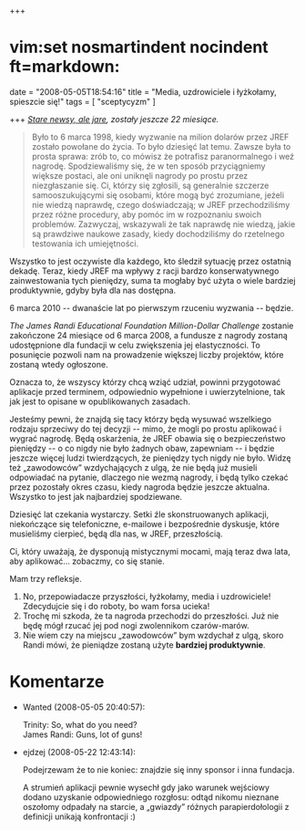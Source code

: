 +++
# vim:set nosmartindent nocindent ft=markdown:
date = "2008-05-05T18:54:16"
title = "Media, uzdrowiciele i łyżkołamy, spieszcie się!"
tags = [ "sceptycyzm" ]

+++
_[Stare newsy, ale jare](http://www.randi.org/joom/content/view/144/1/#i4),
zostały jeszcze 22 miesiące._

> Było to 6 marca 1998, kiedy wyzwanie na milion dolarów przez JREF zostało
> powołane do życia. To było dziesięć lat temu. Zawsze była to prosta sprawa:
> zrób to, co mówisz że potrafisz paranormalnego i weź nagrodę. Spodziewaliśmy
> się, że w ten sposób przyciągniemy większe postaci, ale oni uniknęli nagrody
> po prostu przez niezgłaszanie się. Ci, którzy się zgłosili, są generalnie
> szczerze samooszukującymi się osobami, które mogą być zrozumiane, jeżeli nie
> wiedzą naprawdę, czego doświadczają; w JREF przechodziliśmy przez różne
> procedury, aby pomóc im w rozpoznaniu swoich problemów. Zazwyczaj, wskazywali
> że tak naprawdę nie wiedzą, jakie są prawdziwe naukowe zasady, kiedy
> dochodziliśmy do rzetelnego testowania ich umiejętności.  
  
Wszystko to jest oczywiste dla każdego, kto śledził sytuację przez ostatnią
dekadę. Teraz, kiedy JREF ma wpływy z racji bardzo konserwatywnego
zainwestowania tych pieniędzy, suma ta mogłaby być użyta o wiele bardziej
produktywnie, gdyby była dla nas dostępna.  
  
6 marca 2010 -- dwanaście lat po pierwszym rzuceniu wyzwania -- będzie.  
  
_The James Randi Educational Foundation Million-Dollar Challenge_ zostanie
zakończone 24 miesiące od 6 marca 2008, a fundusze z nagrody zostaną
udostępnione dla fundacji w celu zwiększenia jej elastyczności. To posunięcie
pozwoli nam na prowadzenie większej liczby projektów, które zostaną wtedy
ogłoszone.  
  
Oznacza to, że wszyscy którzy chcą wziąć udział, powinni przygotować aplikacje
przed terminem, odpowiednio wypełnione i uwierzytelnione, tak jak jest to
opisane w opublikowanych zasadach.  
  
Jesteśmy pewni, że znajdą się tacy którzy będą wysuwać wszelkiego rodzaju
sprzeciwy do tej decyzji -- mimo, że mogli po prostu aplikować i wygrać
nagrodę. Będą oskarżenia, że JREF obawia się o bezpieczeństwo pieniędzy -- o
co nigdy nie było żadnych obaw, zapewniam -- i będzie jeszcze więcej ludzi
twierdzących, że pieniędzy tych nigdy nie było. Widzę też „zawodowców”
wzdychających z ulgą, że nie będą już musieli odpowiadać na pytanie, dlaczego
nie wezmą nagrody, i będą tylko czekać przez pozostały okres czasu, kiedy
nagroda będzie jeszcze aktualna. Wszystko to jest jak najbardziej spodziewane.  
  
Dziesięć lat czekania wystarczy. Setki źle skonstruowanych aplikacji,
niekończące się telefoniczne, e-mailowe i bezpośrednie dyskusje, które
musieliśmy cierpieć, będą dla nas, w JREF, przeszłością.  
  
Ci, który uważają, że dysponują mistycznymi mocami, mają teraz dwa lata, aby
aplikować... zobaczmy, co się stanie.

Mam trzy refleksje.

  1. No, przepowiadacze przyszłości, łyżkołamy, media i uzdrowiciele!
     Zdecydujcie się i do roboty, bo wam forsa ucieka!
  2. Trochę mi szkoda, że ta nagroda przechodzi do przeszłości. Już nie będę
     mógł rzucać jej pod nogi zwolennikom czarów-marów.
  3. Nie wiem czy na miejscu „zawodowców” bym wzdychał z ulgą, skoro Randi mówi,
     że pieniądze zostaną użyte **bardziej produktywnie**.

# Komentarze

* Wanted (2008-05-05 20:40:57): <p>Trinity: So, what do you need?<br /> James
  Randi: Guns, lot of guns!</p>
* ejdzej (2008-05-22 12:43:14): <p>Podejrzewam że to nie koniec: znajdzie się
  inny sponsor i inna fundacja.</p>  <p>A strumień aplikacji pewnie wysechł gdy
  jako warunek wejściowy dodano uzyskanie odpowiedniego rozgłosu: odtąd nikomu
  nieznane oszołomy odpadały na starcie, a &#8222;gwiazdy&#8221; różnych
  parapierdołologii z definicji unikają konfrontacji :)</p>
